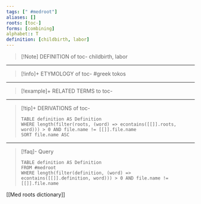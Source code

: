 ```yaml
---
tags: [" #medroot"]
aliases: []
roots: [toc-]
forms: [combining]
alphabet:: T
definition: [childbirth, labor]
---
```

>[!Note] DEFINITION of toc-
>childbirth, labor
_____
>[!info]+ ETYMOLOGY of toc-
>#greek tokos
_____
>[!example]+ RELATED TERMS to toc-
>
_____
>[!tip]+ DERIVATIONS of toc-
>```dataview
>TABLE definition AS Definition 
>WHERE length(filter(roots, (word) => econtains([[]].roots, word))) > 0 AND file.name != [[]].file.name
>SORT file.name ASC
>```
___
>[!faq]- Query
>```dataview
>TABLE definition AS Definition
>FROM #medroot
>WHERE length(filter(definition, (word) => econtains([[]].definition, word))) > 0 AND file.name != [[]].file.name
>```

[[Med roots dictionary]]